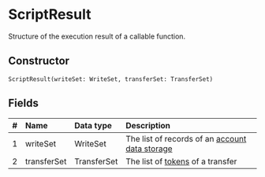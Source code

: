 # ScriptResult

Structure of the execution result of a callable function.

## Constructor

``` ride
ScriptResult(writeSet: WriteSet, transferSet: TransferSet)
```

## Fields

|   #   | Name | Data type | Description |
| :--- | :--- | :--- | :--- |
| 1 | writeSet | WriteSet | The list of records of an [account data storage](/blockchain/transaction-proof.md) |
| 2 | transferSet | TransferSet | The list of [tokens](/blockchain/token.md) of a transfer |
